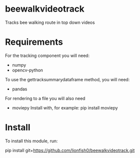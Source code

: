 # beewalkvideotrack
Tracks bee walking route in top down videos

# Requirements

For the tracking component you will need:
- numpy
- opencv-python

To use the gettracksummarydataframe method, you will need:
- pandas

For rendering to a file you will also need
- moviepy
Install with, for example:
pip install moviepy

# Install

To install this module, run:

pip install git+https://github.com/lionfish0/beewalkvideotrack.git

